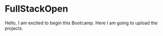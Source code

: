 # FullStackOpen
Hello, I am excited to begin this Bootcamp. Here I am going to upload the projects. 
